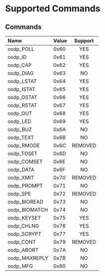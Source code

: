 # Supported Commands #

## Commands ##
| Name | Value | Support |
|:-----|:-------|:----------:|
| osdp_POLL | 0x60 | YES |
| osdp_ID | 0x61 | YES |
| osdp_CAP | 0x62 | YES |
| osdp_DIAG | 0x63 | NO |
| osdp_LSTAT | 0x64 | YES |
| osdp_ISTAT | 0x65 | YES |
| osdp_OSTAT | 0x66 | YES |
| osdp_RSTAT | 0x67 | YES |
| osdp_OUT | 0x68 | YES |
| osdp_LED | 0x69 | YES |
| osdp_BUZ | 0x6A | NO |
| osdp_TEXT | 0x6B | NO |
| osdp_RMODE | 0x6C | REMOVED |
| osdp_TDSET | 0x6D | NO | 
| osdp_COMSET | 0x6E | NO | 
| osdp_DATA | 0x6F | NO |
| osdp_XMIT | 0x70 | REMOVED |
| osdp_PROMPT | 0x71 | NO |
| osdp_SPE | 0x72 | REMOVED |
| osdp_BIOREAD | 0x73 | NO |
| osdp_BIOMATCH | 0x74 | NO |
| osdp_KEYSET | 0x75 | YES |
| osdp_CHLNG | 0x76 | YES |
| osdp_SCRYPT | 0x77 | YES |
| osdp_CONT | 0x79 | REMOVED |
| osdp_ABORT | 0x7A | NO |
| osdp_MAXREPLY | 0x7B | NO |
| osdp_MFG | 0x80 | NO |